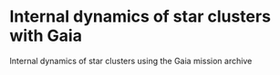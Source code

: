 
# Internal dynamics of star clusters with Gaia

Internal dynamics of star clusters using the Gaia mission archive
